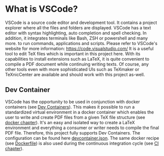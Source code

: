 # What is VSCode?
VSCode is a source code editor and development tool.
It contains a project explorer where all the files and folders are displayed.
VSCode has a text editor with syntax highlighting, auto completion and spell checking.
In addition, it integrates terminals like Bash, ZSH or powershell and many more. 
to run commands, applications and scripts.
Please refer to VSCode's website for more information: https://code.visualstudio.com/
It is a useful tool to edit TeX files which is important in this project here.
With its capabilities to install extensions such as LaTeX, it is quite convenient to compile a PDF document while continuing writing texts.
Of course, any other tools even with more sophisticated UIs such as TeXmaker or TeXnicCenter are available and should work with this project as-well.

## Dev Container
VSCode has the opportunity to be used in conjunction with docker containers 
(see [Dev Containers](https://code.visualstudio.com/docs/devcontainers/containers)).
This makes it possible to run a standardized virtual environment in a docker container which enables the user to write and create PDF files from a given TeX file structure (see [docker chapter](../container/README.md)).
It's an easy and isolated way to create a LaTeX environment and everything a consumer or writer
needs to compile the final PDF file.
Therefore, this project fully supports Dev Containers. 
The configuration can be found here [devcontainer.json](../.devcontainer/devcontainer.json). 
The same docker recipe (see [Dockerfile](../container/Dockerfile)) is also used during the continuous integration cycle (see [CI chapter](continuous-integration.md)).

